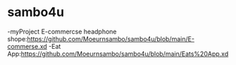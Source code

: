 # sambo4u
-myProject E-commercse headphone shope:https://github.com/Moeurnsambo/sambo4u/blob/main/E-commerse.xd
-Eat App:https://github.com/Moeurnsambo/sambo4u/blob/main/Eats%20App.xd
